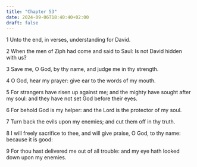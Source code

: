 ```yaml
---
title: "Chapter 53"
date: 2024-09-06T18:40:40+02:00
draft: false
---
```




1 Unto the end, in verses, understanding for David.

2 When the men of Ziph had come and said to Saul: Is not David hidden with us?

3 Save me, O God, by thy name, and judge me in thy strength.

4 O God, hear my prayer: give ear to the words of my mouth.

5 For strangers have risen up against me; and the mighty have sought after my soul: and they have not set God before their eyes.

6 For behold God is my helper: and the Lord is the protector of my soul.

7 Turn back the evils upon my enemies; and cut them off in thy truth.

8 I will freely sacrifice to thee, and will give praise, O God, to thy name: because it is good:

9 For thou hast delivered me out of all trouble: and my eye hath looked down upon my enemies.

